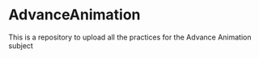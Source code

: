 # AdvanceAnimation

This is a repository to upload all the practices for the Advance Animation subject
